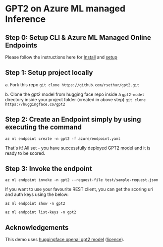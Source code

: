 # GPT2 on Azure ML managed Inference

## Step 0: Setup CLI & Azure ML Managed Online Endpoints

Please follow the instructions here for [Install](https://azure.github.io/azureml-v2-preview/_build/html/overview/installation.html) and [setup](https://azure.github.io/azureml-v2-preview/_build/html/overview/setup.html)

## Step 1: Setup project locally
a. Fork this repo
`git clone https://github.com/rsethur/gpt2.git`

b. Clone the gpt2 model from hugging face repo inside a `gpt2-model` directory inside your project folder (created in above step)
`git clone https://huggingface.co/gpt2`

## Step 2: Create an Endpoint simply by using executing the command
`az ml endpoint create -n gpt2 -f azure/endpoint.yaml`

That's it! All set - you have successfully deployed GPT2 model and it is ready to be scored.

## Step 3: Invoke the endpoint
`az ml endpoint invoke -n gpt2 --request-file test/sample-request.json`

If you want to use your favourite REST client, you can get the scoring uri and auth keys using the below:

`az ml endpoint show -n gpt2`

`az ml endpoint list-keys -n gpt2`

## Acknowledgements
This demo uses [huggingface openai gpt2 model](https://huggingface.co/transformers/model_doc/gpt2.html) ([licence](https://github.com/huggingface/transformers/blob/master/LICENSE)).